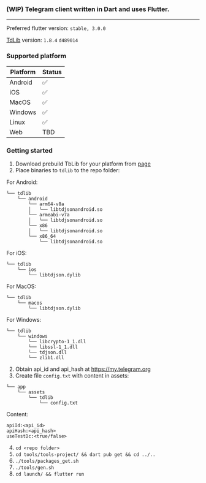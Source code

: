 
### (WIP) Telegram client written in Dart and uses Flutter.
---

Preferred flutter version: `stable, 3.0.0`

[TdLib](https://github.com/tdlib/td) version: `1.8.4` `d489014`

### Supported platform
|Platform| Status|
|-|-|
|Android|✅|
|iOS|✅|
|MacOS|✅|
|Windows|✅|
|Linux|✅|
|Web|TBD|

### Getting started

1. Download prebuild TbLib for your platform from [page](https://github.com/ivk1800/td-json-client-prebuilt/releases)
2. Place binaries to `tdlib` to the repo folder:

For Android:
```
└── tdlib 
    └── android 
        └── arm64-v8a
        │   └── libtdjsonandroid.so
        └── armeabi-v7a
        │   └── libtdjsonandroid.so
        └── x86
        │   └── libtdjsonandroid.so
        └── x86_64
            └── libtdjsonandroid.so
```
For iOS:
```
└── tdlib 
    └── ios 
        └── libtdjson.dylib
```
For MacOS:
```
└── tdlib 
    └── macos 
        └── libtdjson.dylib
```
For Windows:
```
└── tdlib 
    └── windows 
        └── libcrypto-1_1.dll
        └── libssl-1_1.dll
        └── tdjson.dll
        └── zlib1.dll
```

2. Obtain api_id and api_hash at https://my.telegram.org
3. Create file `config.txt` with content in assets:
```
└── app 
    └── assets 
        └── tdlib
            └── config.txt
```
Content:
```
apiId:<api_id>
apiHash:<api_hash>
useTestDc:<true/false>
```
4. `cd <repo folder>`
5. `cd tools/tools-project/ && dart pub get && cd ../..`
6. `./tools/packages_get.sh`
7. `./tools/gen.sh`
8. `cd launch/ && flutter run `
